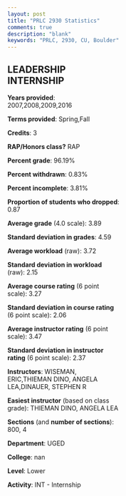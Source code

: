 ```yaml
---
layout: post
title: "PRLC 2930 Statistics"
comments: true
description: "blank"
keywords: "PRLC, 2930, CU, Boulder"
--- 
```

<head>
<script src="https://ajax.googleapis.com/ajax/libs/jquery/2.1.3/jquery.min.js"></script>
<script src="https://dl.dropboxusercontent.com/s/pc42nxpaw1ea4o9/highcharts.js?dl=0"></script>
<!-- <script src="../assets/js/highcharts.js"></script> -->
<style type="text/css">@font-face {
	font-family: "Bebas Neue";
	src: url(https://www.filehosting.org/file/details/544349/BebasNeue%20Regular.otf) format("opentype");
	}
	h1.Bebas { 
		font-family: "Bebas Neue", Verdana, Tahoma;
	}
</style>
</head>
<body>
	<div id="container" style="float: right; width: 45%; height: 88%; margin-left: 2.5%; margin-right: 2.5%;"></div>
	<script language="JavaScript">
		$(document).ready(function() {
		var chart = {type: 'column'};
		var title = {text: 'Grade Distribution'};
		var xAxis = {categories: ['A','B','C','D','F'],crosshair: true};
		var yAxis = {min: 0,title: {text: 'Percentage'}};
		var tooltip = {headerFormat: '<center><b><span style="font-size:20px">{point.key}</span></b></center>',
		               pointFormat: '<td style="padding:0"><b>{point.y:.1f}%</b></td>',
		               footerFormat: '</table>',shared: true,useHTML: true};
		var plotOptions = {column: {pointPadding: 0.0,borderWidth: 0}};  
		var credits = {enabled: false};var series= [{name: 'Percent',data: [90.83,8.26,0.92,0.0,0.0,]}];
		var json = {};
		json.chart = chart;
		json.title = title;
		json.tooltip = tooltip;
		json.xAxis = xAxis;
		json.yAxis = yAxis;  
		json.series = series;
		json.plotOptions = plotOptions;  
		json.credits = credits;
		$('#container').highcharts(json);
	});
	</script>
</body>
			   
## LEADERSHIP INTERNSHIP

**Years provided**: 2007,2008,2009,2016

**Terms provided**: Spring,Fall

**Credits**: 3

**RAP/Honors class?** RAP

**Percent grade**: 96.19%

**Percent withdrawn**: 0.83%

**Percent incomplete**: 3.81%

**Proportion of students who dropped**: 0.87

**Average grade** (4.0 scale): 3.89

**Standard deviation in grades**: 4.59

**Average workload** (raw): 3.72

**Standard deviation in workload** (raw): 2.15

**Average course rating** (6 point scale): 3.27

**Standard deviation in course rating** (6 point scale): 2.06

**Average instructor rating** (6 point scale): 3.47

**Standard deviation in instructor rating** (6 point scale): 2.37

**Instructors**: WISEMAN, ERIC,THIEMAN DINO, ANGELA LEA,DINAUER, STEPHEN R

**Easiest instructor** (based on class grade): THIEMAN DINO, ANGELA LEA

**Sections** (and **number of sections**): 800, 4

**Department**: UGED

**College**: nan

**Level**: Lower

**Activity**: INT - Internship